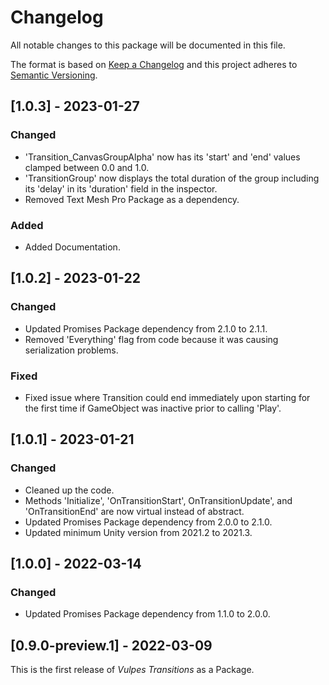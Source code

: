# Changelog
All notable changes to this package will be documented in this file.

The format is based on [Keep a Changelog](http://keepachangelog.com/en/1.0.0/)
and this project adheres to [Semantic Versioning](http://semver.org/spec/v2.0.0.html).

## [1.0.3] - 2023-01-27
### Changed
- 'Transition_CanvasGroupAlpha' now has its 'start' and 'end' values clamped between 0.0 and 1.0.
- 'TransitionGroup' now displays the total duration of the group including its 'delay' in its 'duration' field in the inspector.
- Removed Text Mesh Pro Package as a dependency.

### Added
- Added Documentation.

## [1.0.2] - 2023-01-22
### Changed
- Updated Promises Package dependency from 2.1.0 to 2.1.1.
- Removed 'Everything' flag from code because it was causing serialization problems.

### Fixed
- Fixed issue where Transition could end immediately upon starting for the first time if GameObject was inactive prior to calling 'Play'.

## [1.0.1] - 2023-01-21
### Changed
- Cleaned up the code.
- Methods 'Initialize', 'OnTransitionStart', OnTransitionUpdate', and 'OnTransitionEnd' are now virtual instead of abstract.
- Updated Promises Package dependency from 2.0.0 to 2.1.0.
- Updated minimum Unity version from 2021.2 to 2021.3.

## [1.0.0] - 2022-03-14
### Changed
- Updated Promises Package dependency from 1.1.0 to 2.0.0.

## [0.9.0-preview.1] - 2022-03-09
This is the first release of *Vulpes Transitions* as a Package.